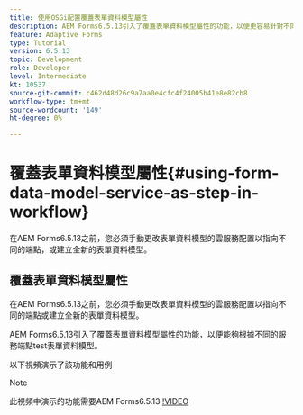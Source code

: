 ```yaml
---
title: 使用OSGi配置覆蓋表單資料模型屬性
description: AEM Forms6.5.13引入了覆蓋表單資料模型屬性的功能，以便更容易針對不同端點test一個表單資料模型。
feature: Adaptive Forms
type: Tutorial
version: 6.5.13
topic: Development
role: Developer
level: Intermediate
kt: 10537
source-git-commit: c462d48d26c9a7aa0e4cfc4f24005b41e8e82cb8
workflow-type: tm+mt
source-wordcount: '149'
ht-degree: 0%

---
```


# 覆蓋表單資料模型屬性{#using-form-data-model-service-as-step-in-workflow}

在AEM Forms6.5.13之前，您必須手動更改表單資料模型的雲服務配置以指向不同的端點，或建立全新的表單資料模型。

## 覆蓋表單資料模型屬性

在AEM Forms6.5.13之前，您必須手動更改表單資料模型的雲服務配置以指向不同的端點或建立全新的表單資料模型。

AEM Forms6.5.13引入了覆蓋表單資料模型屬性的功能，以便能夠根據不同的服務端點test表單資料模型。

以下視頻演示了該功能和用例

>[!NOTE]
>此視頻中演示的功能需要AEM Forms6.5.13
>[!VIDEO](https://video.tv.adobe.com/v/343762?quality=9&learn=on)

